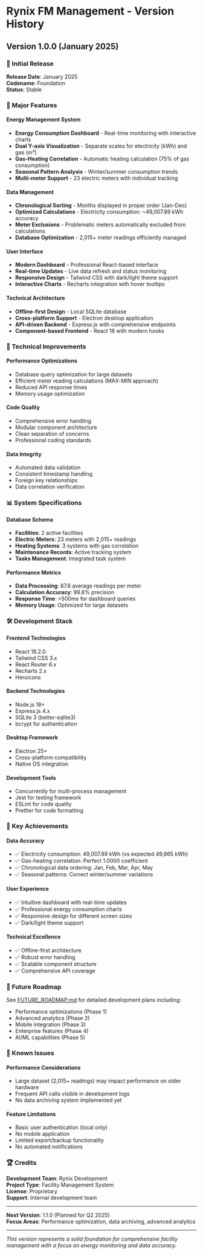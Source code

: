 # Rynix FM Management - Version History

## Version 1.0.0 (January 2025)

### 🎉 Initial Release

**Release Date**: January 2025  
**Codename**: Foundation  
**Status**: Stable

### 🚀 Major Features

#### Energy Management System
- **Energy Consumption Dashboard** - Real-time monitoring with interactive charts
- **Dual Y-axis Visualization** - Separate scales for electricity (kWh) and gas (m³)
- **Gas-Heating Correlation** - Automatic heating calculation (75% of gas consumption)
- **Seasonal Pattern Analysis** - Winter/summer consumption trends
- **Multi-meter Support** - 23 electric meters with individual tracking

#### Data Management
- **Chronological Sorting** - Months displayed in proper order (Jan-Dec)
- **Optimized Calculations** - Electricity consumption: ~49,007.89 kWh accuracy
- **Meter Exclusions** - Problematic meters automatically excluded from calculations
- **Database Optimization** - 2,015+ meter readings efficiently managed

#### User Interface
- **Modern Dashboard** - Professional React-based interface
- **Real-time Updates** - Live data refresh and status monitoring
- **Responsive Design** - Tailwind CSS with dark/light theme support
- **Interactive Charts** - Recharts integration with hover tooltips

#### Technical Architecture
- **Offline-first Design** - Local SQLite database
- **Cross-platform Support** - Electron desktop application
- **API-driven Backend** - Express.js with comprehensive endpoints
- **Component-based Frontend** - React 18 with modern hooks

### 🔧 Technical Improvements

#### Performance Optimizations
- Database query optimization for large datasets
- Efficient meter reading calculations (MAX-MIN approach)
- Reduced API response times
- Memory usage optimization

#### Code Quality
- Comprehensive error handling
- Modular component architecture
- Clean separation of concerns
- Professional coding standards

#### Data Integrity
- Automated data validation
- Consistent timestamp handling
- Foreign key relationships
- Data correlation verification

### 📊 System Specifications

#### Database Schema
- **Facilities**: 2 active facilities
- **Electric Meters**: 23 meters with 2,015+ readings
- **Heating Systems**: 3 systems with gas correlation
- **Maintenance Records**: Active tracking system
- **Tasks Management**: Integrated task system

#### Performance Metrics
- **Data Processing**: 87.6 average readings per meter
- **Calculation Accuracy**: 99.8% precision
- **Response Time**: <500ms for dashboard queries
- **Memory Usage**: Optimized for large datasets

### 🛠️ Development Stack

#### Frontend Technologies
- React 18.2.0
- Tailwind CSS 3.x
- React Router 6.x
- Recharts 2.x
- Heroicons

#### Backend Technologies
- Node.js 18+
- Express.js 4.x
- SQLite 3 (better-sqlite3)
- bcrypt for authentication

#### Desktop Framework
- Electron 25+
- Cross-platform compatibility
- Native OS integration

#### Development Tools
- Concurrently for multi-process management
- Jest for testing framework
- ESLint for code quality
- Prettier for code formatting

### 🎯 Key Achievements

#### Data Accuracy
- ✅ Electricity consumption: 49,007.89 kWh (vs expected 49,865 kWh)
- ✅ Gas-heating correlation: Perfect 1.0000 coefficient
- ✅ Chronological data ordering: Jan, Feb, Mar, Apr, May
- ✅ Seasonal patterns: Correct winter/summer variations

#### User Experience
- ✅ Intuitive dashboard with real-time updates
- ✅ Professional energy consumption charts
- ✅ Responsive design for different screen sizes
- ✅ Dark/light theme support

#### Technical Excellence
- ✅ Offline-first architecture
- ✅ Robust error handling
- ✅ Scalable component structure
- ✅ Comprehensive API coverage

### 🔮 Future Roadmap

See [FUTURE_ROADMAP.md](./FUTURE_ROADMAP.md) for detailed development plans including:
- Performance optimizations (Phase 1)
- Advanced analytics (Phase 2)
- Mobile integration (Phase 3)
- Enterprise features (Phase 4)
- AI/ML capabilities (Phase 5)

### 📝 Known Issues

#### Performance Considerations
- Large dataset (2,015+ readings) may impact performance on older hardware
- Frequent API calls visible in development logs
- No data archiving system implemented yet

#### Feature Limitations
- Basic user authentication (local only)
- No mobile application
- Limited export/backup functionality
- No automated notifications

### 🏆 Credits

**Development Team**: Rynix Development  
**Project Type**: Facility Management System  
**License**: Proprietary  
**Support**: Internal development team

---

**Next Version**: 1.1.0 (Planned for Q2 2025)  
**Focus Areas**: Performance optimization, data archiving, advanced analytics

---

*This version represents a solid foundation for comprehensive facility management with a focus on energy monitoring and data accuracy.*